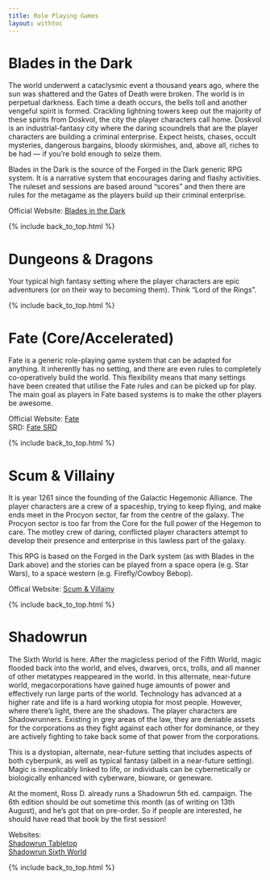 ```yaml
---
title: Role Playing Games
layout: withtoc
---
```


# Blades in the Dark

The world underwent a cataclysmic event a thousand years ago, where the sun was shattered and the Gates of Death were broken.  The world is in perpetual darkness.  Each time a death occurs, the bells toll and another vengeful spirit is formed.  Crackling lightning towers keep out the majority of these spirits from Doskvol, the city the player characters call home.  Doskvol is an industrial-fantasy city where the daring scoundrels that are the player characters are building a criminal enterprise.  Expect heists, chases, occult mysteries, dangerous bargains, bloody skirmishes, and, above all, riches to be had — if you’re bold enough to seize them.

Blades in the Dark is the source of the Forged in the Dark generic RPG system.  It is a narrative system that encourages daring and flashy activities.  The ruleset and sessions are based around “scores” and then there are rules for the metagame as the players build up their criminal enterprise.

Official Website: [Blades in the Dark](https://bladesinthedark.com/)

{% include back_to_top.html %}

# Dungeons & Dragons

Your typical high fantasy setting where the player characters are epic adventurers (or on their way to becoming them).  Think “Lord of the Rings”.

{% include back_to_top.html %}

# Fate (Core/Accelerated)

Fate is a generic role-playing game system that can be adapted for anything.  It inherently has no setting, and there are even rules to completely co-operatively build the world.  This flexibility means that many settings have been created that utilise the Fate rules and can be picked up for play.  The main goal as players in Fate based systems is to make the other players be awesome.

Official Website: [Fate](http://www.faterpg.com/)  
SRD: [Fate SRD](https://fate-srd.com/)

{% include back_to_top.html %}

# Scum & Villainy

It is year 1261 since the founding of the Galactic Hegemonic Alliance.  The player characters are a crew of a spaceship, trying to keep flying, and make ends meet in the Procyon sector, far from the centre of the galaxy.  The Procyon sector is too far from the Core for the full power of the Hegemon to care.  The motley crew of daring, conflicted player characters attempt to develop their presence and enterprise in this lawless part of the galaxy.

This RPG is based on the Forged in the Dark system (as with Blades in the Dark above) and the stories can be played from a space opera (e.g. Star Wars), to a space western (e.g. Firefly/Cowboy Bebop).

Offical Website: [Scum & Villainy](https://www.evilhat.com/home/scum-and-villainy/)

{% include back_to_top.html %}

# Shadowrun

The Sixth World is here.  After the magicless period of the Fifth World, magic flooded back into the world, and elves, dwarves, orcs, trolls, and all manner of other metatypes reappeared in the world.  In this alternate, near-future world, megacorporations have gained huge amounts of power and effectively run large parts of the world.  Technology has advanced at a higher rate and life is a hard working utopia for most people.  However, where there’s light, there are the shadows.  The player characters are Shadowrunners.  Existing in  grey areas of the law, they are deniable assets for the corporations as they fight against each other for dominance, or they are actively fighting to take back some of that power from the corporations.

This is a dystopian, alternate, near-future setting that includes aspects of both cyberpunk, as well as typical fantasy (albeit in a near-future setting).  Magic is inexplicably linked to life, or individuals can be cybernetically or biologically enhanced with cyberware, bioware, or geneware.

At the moment, Ross D. already runs a Shadowrun 5th ed. campaign.  The 6th edition should be out sometime this month (as of writing on 13th August), and he’s got that on pre-order.  So if people are interested, he should have read that book by the first session!

Websites:  
[Shadowrun Tabletop](https://www.shadowruntabletop.com)  
[Shadowrun Sixth World](https://www.shadowrunsixthworld.com/)

{% include back_to_top.html %}
